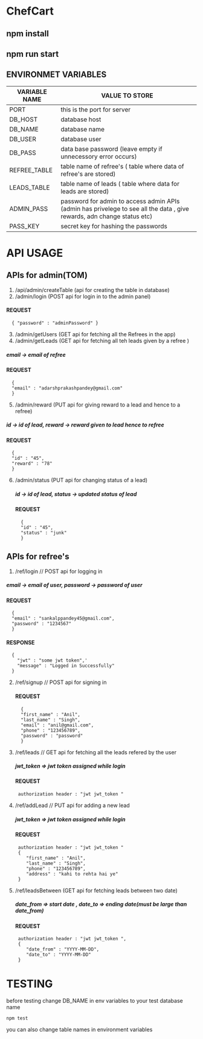 # ChefCart
## npm install 
## npm run start


## ENVIRONMET VARIABLES
|VARIABLE NAME | VALUE TO STORE |
|-------|-------------------------------|
|PORT  | this is the port for server|
|DB_HOST | database host |
|DB_NAME | database name|
|DB_USER | database user | 
|DB_PASS | data base password (leave empty if unnecessory error occurs)| 
|REFREE_TABLE | table name of refree's  ( table where data of refree's are stored)| 
|LEADS_TABLE  | table name of leads ( table where data for leads are stored)| 
|ADMIN_PASS  | password for admin to access admin APIs (admin has privelege to see all the data , give rewards, adn change status etc)| 
|PASS_KEY    | secret key for hashing the passwords| 

# API USAGE

## APIs for admin(TOM)

1. /api/admin/createTable     (api for creating the table in database) 
2. /admin/login          (POST api for login in to the admin panel)
  #### REQUEST
  ``` 
    { "password" : "adminPassword" }
  ```

3. /admin/getUsers       (GET api for fetching all the Refrees in the app)
4. /admin/getLeads       (GET api for fetching all teh leads given by a refree )
  ##### email -> email of refree
  #### REQUEST 
  ```
    {
    "email" : "adarshprakashpandey@gmail.com"
    }
  ```
5. /admin/reward         (PUT api for giving reward to a lead and hence to a refree)
  ##### id -> id of lead, reward -> reward given to lead hence to refree
  #### REQUEST
  ```
    {
    "id" : "45", 
    "reward" : "78"
    }
  ```
6. /admin/status         (PUT api for changing status of a lead)
    ##### id -> id of lead, status -> updated status of lead
    #### REQUEST
    ```
      {
      "id" : "45", 
      "status" : "junk"
      }
    ```


## APIs for refree's
1. /ref/login  // POST api for logging in 
  ##### email -> email of user, password -> password of user
  #### REQUEST
  ```
    { 
    "email" : "sankalppandey45@gmail.com", 
    "password" : "1234567"
    }
  ```
  
  #### RESPONSE 
  ```
    {
      "jwt" : "some jwt token",'
      "message" : "Logged in Successfully"
    }
  ```

2. /ref/signup  // POST api for signing in 
    
    #### REQUEST
    ```
      { 
      "first_name" : "Anil", 
      "last_name" : "Singh", 
      "email" : "anil@gmail.com", 
      "phone" : "123456789", 
      "password" : "password"
      }
    ```
3. /ref/leads   // GET api for fetching all the leads refered by the user
    
    ##### jwt_token => jwt token assigned while login
    #### REQUEST
    ```
     authorization header : "jwt jwt_token "
    ```

4. /ref/addLead // PUT api for adding a new lead
    ##### jwt_token => jwt token assigned while login
    #### REQUEST
    ```
     authorization header : "jwt jwt_token "
     {
        "first_name" : "Anil", 
        "last_name" : "Singh", 
        "phone" : "123456789", 
        "address" : "kahi to rehta hai ye"
     }
    ```

5. /ref/leadsBetween (GET api for fetching leads between two date)
    ##### date_from => start date , date_to => ending date(must be large than date_from)
    #### REQUEST
    ```
     authorization header : "jwt jwt_token ",
     {
        "date_from" : "YYYY-MM-DD",
        "date_to" : "YYYY-MM-DD"
     }
    ```

  # TESTING 
  before testing change DB_NAME in env variables to your test database name 
  ```
  npm test
  ```
you can also change table names in environment variables